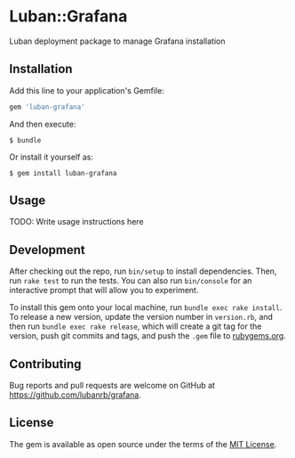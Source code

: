 # Luban::Grafana

Luban deployment package to manage Grafana installation

## Installation

Add this line to your application's Gemfile:

```ruby
gem 'luban-grafana'
```

And then execute:

    $ bundle

Or install it yourself as:

    $ gem install luban-grafana

## Usage

TODO: Write usage instructions here

## Development

After checking out the repo, run `bin/setup` to install dependencies. Then, run `rake test` to run the tests. You can also run `bin/console` for an interactive prompt that will allow you to experiment.

To install this gem onto your local machine, run `bundle exec rake install`. To release a new version, update the version number in `version.rb`, and then run `bundle exec rake release`, which will create a git tag for the version, push git commits and tags, and push the `.gem` file to [rubygems.org](https://rubygems.org).

## Contributing

Bug reports and pull requests are welcome on GitHub at https://github.com/lubanrb/grafana.


## License

The gem is available as open source under the terms of the [MIT License](http://opensource.org/licenses/MIT).

